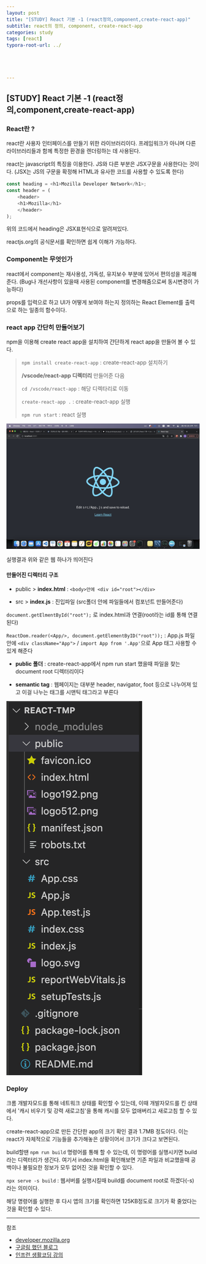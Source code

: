 ```yaml
---
layout: post
title: "[STUDY] React 기본 -1 (react정의,component,create-react-app)"
subtitle: react의 정의, component, create-react-app
categories: study
tags: [react]
typora-root-url: ../




---
```


## [STUDY] React 기본 -1 (react정의,component,create-react-app)

### React란 ? 

react란 사용자 인터페이스를 만들기 위한 라이브러리이다. 프레임워크가 아니며 다른 라이브러리들과 함께 특정한 환경을 렌더링하는 데 사용된다.

react는 javascript의 특징을 이용한다. JS와 다른 부분은 JSX구문을 사용한다는 것이다. (JSX는 JS의 구문을 확정해 HTML과 유사한 코드를 사용할 수 있도록 한다)

```javascript
const heading = <h1>Mozilla Developer Network</h1>;
const header = (
    <header>
    <h1>Mozilla</h1>
    </header>
);
```

위의 코드에서 heading은 JSX표현식으로 알려져있다.

reactjs.org의 공식문서를 확인하면 쉽게 이해가 가능하다.

### Component는 무엇인가

react에서 component는 재사용성, 가독성, 유지보수 부분에 있어서 편의성을 제공해준다. (Bug나 개선사항이 있을때 사용된 component를 변경해줌으로써 동시변경이 가능하다)

props를 입력으로 하고 UI가 어떻게 보여야 하는지 정의하는 React Element를 출력으로 하는 일종의 함수이다.

### react app 간단히 만들어보기

npm을 이용해 create react app을 설치하여 간단하게 react app을 만들어 볼 수 있다.

> `npm install create-react-app` : create-react-app 설치하기
>
> **/vscode/react-app 디렉터리** 만들어준 다음
>
> `cd /vscode/react-app` : 해당 디렉타리로 이동
>
> `create-react-app .` : create-react-app 실행
>
> `npm run start` : react 실행



![실행결과](/assets/images/etc/create-react-app-1.jpg)

실행결과 위와 같은 웹 하나가 띄어진다


#### 만들어진 디렉터리 구조

- public > **index.html** : `<body>안에 <div id="root"></div>`

- src > **index.js** : 진입파일 (src폴더 안에 파일들에서 컴포넌트 만들어준다)

`document.getElmentById("root");` 로 index.html과 연결(root라는 id를 통해 연결된다)

`ReactDom.reader(<App/>, document.getElementByID("root"));` : App.js 파일 안에 `<div className="App">` / `import App from '.App'`으로 App 태그 사용할 수 있게 해준다

- **public 폴더** : create-react-app에서 npm run start 했을때 파일을 찾는 document root 디렉터리이다

- **semantic tag** : 웹페이지는 대부분 header, navigator, foot 등으로 나누어져 있고 이걸 나누는 태그를 시맨틱 태그라고 부른다

![react app 디렉터리구조](/assets/images/etc/react-app-directory.jpg)



### Deploy

크롬 개발자모드를 통해 네트워크 상태를 확인할 수 있는데, 이때 개발자모드를 킨 상태에서 '캐시 비우기 및 강력 새로고침'을 통해 캐시를 모두 없애버리고 새로고침 할 수 있다.

create-react-app으로 만든 간단한 app의 크기 확인 결과 1.7MB 정도이다. 이는 react가 자체적으로 기능들을 추가해놓은 상황이어서 크기가 크다고 보면된다.

build할땐 `npm run build` 명령어를 통해 할 수 있는데, 이 명령어를 실행시키면 build 라는 디렉터리가 생긴다. 여기서 index.html을 확인해보면 기존 파일과 비교했을때 공백이나 불필요한 정보가 모두 없어진 것을 확인할 수 있다.

`npx serve -s build` : 웹서버를 실행시킬때 build를 document root로 하겠다(-s) 라는 의미이다.

해당 명령어를 실행한 후 다시 앱의 크기를 확인하면 125KB정도로 크기가 확 줄었다는 것을 확인할 수 있다.







---

참조
- [developer.mozilla.org](https://developer.mozilla.org/ko/docs/Learn/Tools_and_testing/Client-side_JavaScript_frameworks/React_getting_started)
- [구글링 했던 블로그](https://medium.com/little-big-programming/react%EC%9D%98-%EA%B8%B0%EB%B3%B8-%EC%BB%B4%ED%8F%AC%EB%84%8C%ED%8A%B8%EB%A5%BC-%EC%95%8C%EC%95%84%EB%B3%B4%EC%9E%90-92c923011818)
- [인프런 생활코딩 강의](https://www.inflearn.com/course/react-%EC%83%9D%ED%99%9C%EC%BD%94%EB%94%A9/dashboard)